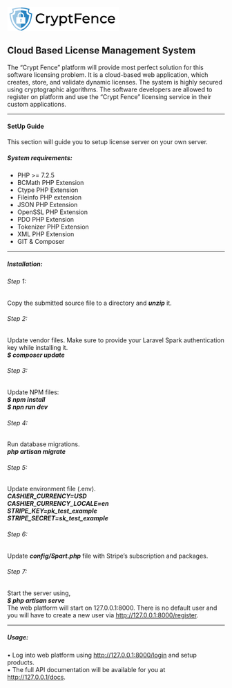 
![CryptFence Logo](https://github.com/RashanH/Plymouth-Crypto-Auth/raw/main/public/images/logo/logo_01.png "CryptFence Logo")

## Cloud Based License Management System

The “Crypt Fence” platform will provide most perfect solution for this software licensing problem. It is a cloud-based web application, which creates, store, and validate dynamic licenses. The system is highly secured using cryptographic algorithms. The software developers are allowed to register on platform and use the “Crypt Fence” licensing service in their custom applications.

------------

#### SetUp Guide
This section will guide you to setup license server on your own server. 

##### System requirements:
- PHP >= 7.2.5
- BCMath PHP Extension
- Ctype PHP Extension
- Fileinfo PHP extension
- JSON PHP Extension
- OpenSSL PHP Extension
- PDO PHP Extension
- Tokenizer PHP Extension
- XML PHP Extension
- GIT & Composer 

------------

##### Installation:

###### Step 1:
Copy the submitted source file to a directory and ***unzip*** it.
###### Step 2:
Update vendor files. Make sure to provide your Laravel Spark authentication key while installing it.  
***$ composer update***
###### Step 3:
Update NPM files:  
***$ npm install  
$ npn run dev***
###### Step 4:
Run database migrations.  
***php artisan migrate***
###### Step 5:
Update environment file (.env).  
***CASHIER_CURRENCY=USD  
CASHIER_CURRENCY_LOCALE=en  
STRIPE_KEY=pk_test_example  
STRIPE_SECRET=sk_test_example***
###### Step 6:
Update ***config/Spart.php*** file with Stripe’s subscription and packages.  
###### Step 7:
Start the server using,  
***$ php artisan serve***  
The web platform will start on 127.0.0.1:8000. There is no default user and you will have to create a new user via http://127.0.0.1:8000/register.

------------

##### Usage:
•	Log into web platform using http://127.0.0.1:8000/login and setup products.  
•	The full API documentation will be available for you at http://127.0.0.1/docs. 
